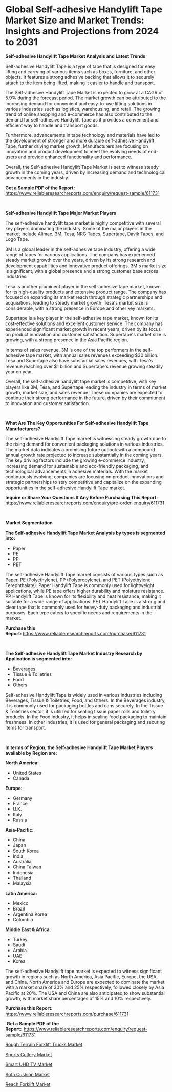<p><h1>Global Self-adhesive Handylift Tape Market Size and Market Trends: Insights and Projections from 2024 to 2031</h1></p><p><strong>Self-adhesive Handylift Tape Market Analysis and Latest Trends</strong></p>
<p><p>Self-adhesive Handylift Tape is a type of tape that is designed for easy lifting and carrying of various items such as boxes, furniture, and other objects. It features a strong adhesive backing that allows it to securely attach to the item being lifted, making it easier to handle and transport.</p><p>The Self-adhesive Handylift Tape Market is expected to grow at a CAGR of 5.9% during the forecast period. The market growth can be attributed to the increasing demand for convenient and easy-to-use lifting solutions in various industries such as logistics, warehousing, and retail. The growing trend of online shopping and e-commerce has also contributed to the demand for self-adhesive Handylift Tape as it provides a convenient and efficient way to handle and transport goods.</p><p>Furthermore, advancements in tape technology and materials have led to the development of stronger and more durable self-adhesive Handylift Tape, further driving market growth. Manufacturers are focusing on innovation and product development to meet the evolving needs of end-users and provide enhanced functionality and performance.</p><p>Overall, the Self-adhesive Handylift Tape Market is set to witness steady growth in the coming years, driven by increasing demand and technological advancements in the industry.</p></p>
<p><strong>Get a Sample PDF of the Report:&nbsp;</strong> <a href="https://www.reliableresearchreports.com/enquiry/request-sample/611731">https://www.reliableresearchreports.com/enquiry/request-sample/611731</a></p>
<p>&nbsp;</p>
<p><strong>Self-adhesive Handylift Tape Major Market Players</strong></p>
<p><p>The self-adhesive handylift tape market is highly competitive with several key players dominating the industry. Some of the major players in the market include Alimac, 3M, Tesa, NRG Tapes, Supertape, Davik Tapes, and Logo Tape.</p><p>3M is a global leader in the self-adhesive tape industry, offering a wide range of tapes for various applications. The company has experienced steady market growth over the years, driven by its strong research and development capabilities and innovative product offerings. 3M's market size is significant, with a global presence and a strong customer base across industries.</p><p>Tesa is another prominent player in the self-adhesive tape market, known for its high-quality products and extensive product range. The company has focused on expanding its market reach through strategic partnerships and acquisitions, leading to steady market growth. Tesa's market size is considerable, with a strong presence in Europe and other key markets.</p><p>Supertape is a key player in the self-adhesive tape market, known for its cost-effective solutions and excellent customer service. The company has experienced significant market growth in recent years, driven by its focus on product innovation and customer satisfaction. Supertape's market size is growing, with a strong presence in the Asia Pacific region.</p><p>In terms of sales revenue, 3M is one of the top performers in the self-adhesive tape market, with annual sales revenues exceeding $30 billion. Tesa and Supertape also have substantial sales revenues, with Tesa's revenue reaching over $1 billion and Supertape's revenue growing steadily year on year.</p><p>Overall, the self-adhesive handylift tape market is competitive, with key players like 3M, Tesa, and Supertape leading the industry in terms of market growth, market size, and sales revenue. These companies are expected to continue their strong performance in the future, driven by their commitment to innovation and customer satisfaction.</p></p>
<p>&nbsp;</p>
<p><strong>What Are The Key Opportunities For Self-adhesive Handylift Tape Manufacturers?</strong></p>
<p><p>The self-adhesive Handylift Tape market is witnessing steady growth due to the rising demand for convenient packaging solutions in various industries. The market data indicates a promising future outlook with a compound annual growth rate projected to increase substantially in the coming years. The key driving factors include the growing e-commerce industry, increasing demand for sustainable and eco-friendly packaging, and technological advancements in adhesive materials. With the market continuously evolving, companies are focusing on product innovations and strategic partnerships to stay competitive and capitalize on the expanding opportunities in the self-adhesive Handylift Tape market.</p></p>
<p><strong>Inquire or Share Your Questions If Any Before Purchasing This Report:</strong> <a href="https://www.reliableresearchreports.com/enquiry/pre-order-enquiry/611731">https://www.reliableresearchreports.com/enquiry/pre-order-enquiry/611731</a></p>
<p>&nbsp;</p>
<p><strong>Market Segmentation</strong></p>
<p><strong>The Self-adhesive Handylift Tape Market Analysis by types is segmented into:</strong></p>
<p><ul><li>Paper</li><li>PE</li><li>PP</li><li>PET</li></ul></p>
<p><p>The self-adhesive Handylift Tape market consists of various types such as Paper, PE (Polyethylene), PP (Polypropylene), and PET (Polyethylene Terephthalate). Paper Handylift Tape is commonly used for lightweight applications, while PE tape offers higher durability and moisture resistance. PP Handylift Tape is known for its flexibility and heat resistance, making it suitable for a wide range of applications. PET Handylift Tape is a strong and clear tape that is commonly used for heavy-duty packaging and industrial purposes. Each type caters to specific needs and requirements in the market.</p></p>
<p><strong>Purchase this Report:&nbsp;</strong><a href="https://www.reliableresearchreports.com/purchase/611731">https://www.reliableresearchreports.com/purchase/611731</a></p>
<p>&nbsp;</p>
<p><strong>The Self-adhesive Handylift Tape Market Industry Research by Application is segmented into:</strong></p>
<p><ul><li>Beverages</li><li>Tissue & Toiletries</li><li>Food</li><li>Others</li></ul></p>
<p><p>Self-adhesive Handylift Tape is widely used in various industries including Beverages, Tissue & Toiletries, Food, and Others. In the Beverages industry, it is commonly used for packaging bottles and cans securely. In the Tissue & Toiletries sector, it is utilized for sealing tissue paper rolls and toiletry products. In the Food industry, it helps in sealing food packaging to maintain freshness. In other industries, it is used for general packaging and securing items for transport.</p></p>
<p>&nbsp;</p>
<p><strong>In terms of Region, the Self-adhesive Handylift Tape Market Players available by Region are:</strong></p>
<p>
    <p> <strong> North America: </strong>
        <ul>
            <li>United States</li>
            <li>Canada</li>
        </ul>
        </p> 
    <p> <strong> Europe: </strong>
        <ul>
            <li>Germany</li>
            <li>France</li>
            <li>U.K.</li>
            <li>Italy</li>
            <li>Russia</li>
        </ul>
        </p> 
    <p> <strong> Asia-Pacific: </strong>
        <ul>
            <li>China</li>
            <li>Japan</li>
            <li>South Korea</li>
            <li>India</li>
            <li>Australia</li>
            <li>China Taiwan</li>
            <li>Indonesia</li>
            <li>Thailand</li>
            <li>Malaysia</li>
        </ul>
        </p> 
    <p> <strong> Latin America: </strong>
        <ul>
            <li>Mexico</li>
            <li>Brazil</li>
            <li>Argentina Korea</li>
            <li>Colombia</li>
        </ul>
        </p> 
    <p> <strong> Middle East & Africa: </strong>
        <ul>
            <li>Turkey</li>
            <li>Saudi</li>
            <li>Arabia</li>
            <li>UAE</li>
            <li>Korea</li>
        </ul>
    </p>
    </p>
<p><p>The self-adhesive Handylift tape market is expected to witness significant growth in regions such as North America, Asia Pacific, Europe, the USA, and China. North America and Europe are expected to dominate the market with a market share of 30% and 25% respectively, followed closely by Asia Pacific at 20%. The USA and China are also anticipated to show substantial growth, with market share percentages of 15% and 10% respectively.</p></p>
<p><strong>Purchase this Report: </strong><a href="https://www.reliableresearchreports.com/purchase/611731">https://www.reliableresearchreports.com/purchase/611731</a></p>
<p>&nbsp;<strong>Get a Sample PDF of the Report:&nbsp;&nbsp;</strong><a href="https://www.reliableresearchreports.com/enquiry/request-sample/611731">https://www.reliableresearchreports.com/enquiry/request-sample/611731</a></p>
<p><strong></strong></p>
<p><p><a href="https://github.com/AKSHATREPORTPRIME/Market-Research-Report-List-3/blob/main/rough-terrain-forklift-trucks-market.md">Rough Terrain Forklift Trucks Market</a></p><p><a href="https://medium.com/@laurenglover76/sports-cutlery-market-outlook-industry-overview-and-forecast-2024-to-2031-bea56bdf0bbb">Sports Cutlery Market</a></p><p><a href="https://medium.com/@laurenglover76/smart-uhd-tv-market-share-evolution-and-market-growth-trends-2024-2031-78562f635d9a">Smart UHD TV Market</a></p><p><a href="https://medium.com/@laurenglover76/sofa-cushion-market-trends-forecast-and-competitive-analysis-to-2031-985605d31e7f">Sofa Cushion Market</a></p><p><a href="https://github.com/indrystar/Market-Research-Report-List-1/blob/main/reach-forklift-market.md">Reach Forklift Market</a></p></p>